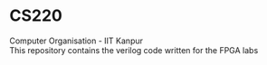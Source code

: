 # CS220
Computer Organisation - IIT Kanpur  
This repository contains the verilog code written for the FPGA labs
